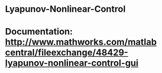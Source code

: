 # Lyapunov-Nonlinear-Control

# Documentation: http://www.mathworks.com/matlabcentral/fileexchange/48429-lyapunov-nonlinear-control-gui
